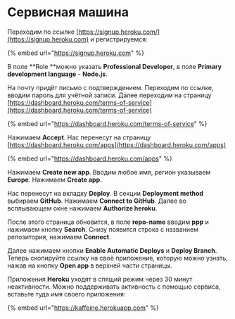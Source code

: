 # Сервисная машина

Переходим по ссылке [https://signup.heroku.com/](https://signup.heroku.com) и регистрируемся:

{% embed url="https://signup.heroku.com" %}

В поле **Role **можно указать **Professional Developer**, в поле **Primary development language** - **Node.js**.

На почту придёт письмо с подтверждением. Переходим по ссылке, вводим пароль для учётной записи. Далее переходим на страницу [https://dashboard.heroku.com/terms-of-service](https://dashboard.heroku.com/terms-of-service)

{% embed url="https://dashboard.heroku.com/terms-of-service" %}

Нажимаем **Accept**. Нас перенесут на страницу [https://dashboard.heroku.com/apps](https://dashboard.heroku.com/apps)

{% embed url="https://dashboard.heroku.com/apps" %}

Нажимаем **Create new app**. Вводим любое имя, регион указываем **Europe**. Нажимаем **Create app**.

Нас перенесут на вкладку **Deploy**. В секции **Deployment method** выбираем **GitHub**. Нажимаем **Connect to GitHub**. Далее во всплывающем окне нажимаем **Authorize heroku**.

После этого страница обновится, в поле **repo-name** вводим **ppp** и нажимаем кнопку **Search**. Снизу появится строка с названием репозитория, нажимаем **Connect**.

Далее нажимаем кнопки **Enable Automatic Deploys** и **Deploy Branch**. Теперь скопируйте ссылку на своё приложение, которую можно узнать, нажав на кнопку **Open app** в верхней части страницы.

Приложения **Heroku** уходят в спящий режим через 30 минут неактивности. Можно поддерживать активность с помощью сервиса, вставьте туда имя своего приложения:

{% embed url="https://kaffeine.herokuapp.com" %}
